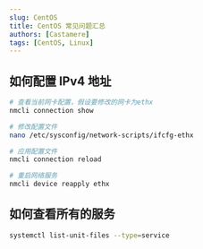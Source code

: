 ```yaml
---
slug: CentOS
title: CentOS 常见问题汇总
authors: [Castamere]
tags: [CentOS, Linux]
---
```


<!--truncate-->

## 如何配置 IPv4 地址

```bash
# 查看当前网卡配置，假设要修改的网卡为ethx
nmcli connection show

# 修改配置文件
nano /etc/sysconfig/network-scripts/ifcfg-ethx

# 应用配置文件
nmcli connection reload

# 重启网络服务
nmcli device reapply ethx
```

## 如何查看所有的服务

```bash
systemctl list-unit-files --type=service
```